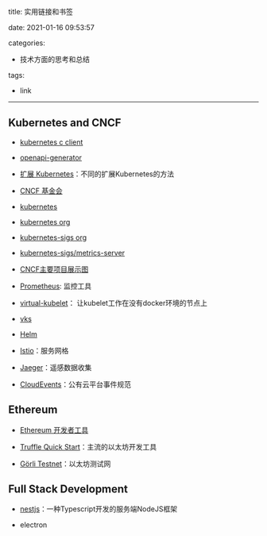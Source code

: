title: 实用链接和书签

date: 2021-01-16 09:53:57

categories:
- 技术方面的思考和总结

tags:
- link
---
## Kubernetes and CNCF

- [kubernetes c client](https://github.com/kubernetes-client/c)

- [openapi-generator](https://github.com/OpenAPITools/openapi-generator)

- [扩展 Kubernetes](https://kubernetes.io/docs/concepts/extend-kubernetes/)：不同的扩展Kubernetes的方法

- [CNCF 基金会](https://www.cncf.io/)

<!--more-->

- [kubernetes](https://github.com/kubernetes/kubernetes)

- [kubernetes org](https://github.com/kubernetes)

- [kubernetes-sigs org](https://github.com/kubernetes-sigs)

- [kubernetes-sigs/metrics-server](https://github.com/kubernetes-sigs/metrics-server)

- [CNCF主要项目展示图](https://github.com/cncf/landscape)

- [Prometheus](https://github.com/prometheus/prometheus): 监控工具

- [virtual-kubelet](https://github.com/virtual-kubelet/virtual-kubelet)： 让kubelet工作在没有docker环境的节点上

- [vks](https://github.com/miekg/vks)

- [Helm](https://helm.sh/zh/docs/intro/quickstart/)

- [Istio](https://istio.io/latest/docs/setup/getting-started/)：服务网格

- [Jaeger](https://github.com/jaegertracing/jaeger)：遥感数据收集

- [CloudEvents](https://cloudevents.io/)：公有云平台事件规范

## Ethereum

- [Ethereum 开发者工具](https://ethereum.org/en/developers/
)

- [Truffle Quick Start](https://www.trufflesuite.com/docs/truffle/quickstart
)：主流的以太坊开发工具

- [Görli Testnet](https://goerli.net/)：以太坊测试网


## Full Stack Development

- [nestjs](https://docs.nestjs.com/)：一种Typescript开发的服务端NodeJS框架

- electron

